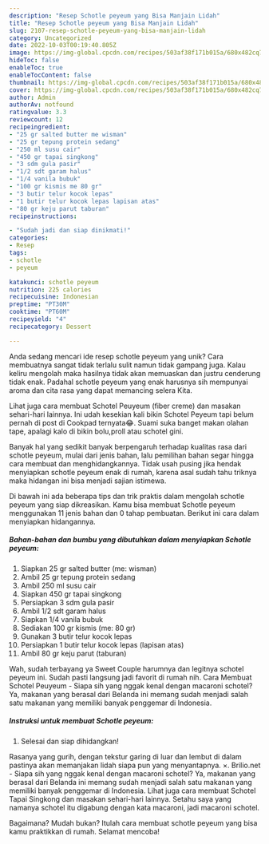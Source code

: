 ```yaml
---
description: "Resep Schotle peyeum yang Bisa Manjain Lidah"
title: "Resep Schotle peyeum yang Bisa Manjain Lidah"
slug: 2107-resep-schotle-peyeum-yang-bisa-manjain-lidah
category: Uncategorized
date: 2022-10-03T00:19:40.805Z
image: https://img-global.cpcdn.com/recipes/503af38f171b015a/680x482cq70/schotle-peyeum-foto-resep-utama.jpg
hideToc: false
enableToc: true
enableTocContent: false
thumbnail: https://img-global.cpcdn.com/recipes/503af38f171b015a/680x482cq70/schotle-peyeum-foto-resep-utama.jpg
cover: https://img-global.cpcdn.com/recipes/503af38f171b015a/680x482cq70/schotle-peyeum-foto-resep-utama.jpg
author: Admin
authorAv: notfound
ratingvalue: 3.3
reviewcount: 12
recipeingredient:
- "25 gr salted butter me wisman"
- "25 gr tepung protein sedang"
- "250 ml susu cair"
- "450 gr tapai singkong"
- "3 sdm gula pasir"
- "1/2 sdt garam halus"
- "1/4 vanila bubuk"
- "100 gr kismis me 80 gr"
- "3 butir telur kocok lepas"
- "1 butir telur kocok lepas lapisan atas"
- "80 gr keju parut taburan"
recipeinstructions:

- "Sudah jadi dan siap dinikmati!"
categories:
- Resep
tags:
- schotle
- peyeum

katakunci: schotle peyeum 
nutrition: 225 calories
recipecuisine: Indonesian
preptime: "PT30M"
cooktime: "PT60M"
recipeyield: "4"
recipecategory: Dessert

---
```





Anda sedang mencari ide resep schotle peyeum yang unik? Cara membuatnya sangat tidak terlalu sulit namun tidak gampang juga. Kalau keliru mengolah maka hasilnya tidak akan memuaskan dan justru cenderung tidak enak. Padahal schotle peyeum yang enak harusnya sih mempunyai aroma dan cita rasa yang dapat memancing selera Kita.





Lihat juga cara membuat Schotel Peuyeum (fiber creme) dan masakan sehari-hari lainnya. Ini udah kesekian kali bikin Schotel Peyeum tapi belum pernah di post di Cookpad ternyata😂. Suami suka banget makan olahan tape, apalagi kalo di bikin bolu,proll atau schotel gini.

Banyak hal yang sedikit banyak berpengaruh terhadap kualitas rasa dari schotle peyeum, mulai dari jenis bahan, lalu pemilihan bahan segar hingga cara membuat dan menghidangkannya. Tidak usah pusing jika hendak menyiapkan schotle peyeum enak di rumah, karena asal sudah tahu triknya maka hidangan ini bisa menjadi sajian istimewa.






Di bawah ini ada beberapa tips dan trik praktis dalam mengolah schotle peyeum yang siap dikreasikan. Kamu bisa membuat Schotle peyeum menggunakan 11 jenis bahan dan 0 tahap pembuatan. Berikut ini cara dalam menyiapkan hidangannya.

<!--inarticleads1-->

##### Bahan-bahan dan bumbu yang dibutuhkan dalam menyiapkan Schotle peyeum:

1. Siapkan 25 gr salted butter (me: wisman)
1. Ambil 25 gr tepung protein sedang
1. Ambil 250 ml susu cair
1. Siapkan 450 gr tapai singkong
1. Persiapkan 3 sdm gula pasir
1. Ambil 1/2 sdt garam halus
1. Siapkan 1/4 vanila bubuk
1. Sediakan 100 gr kismis (me: 80 gr)
1. Gunakan 3 butir telur kocok lepas
1. Persiapkan 1 butir telur kocok lepas (lapisan atas)
1. Ambil 80 gr keju parut (taburan)


Wah, sudah terbayang ya Sweet Couple harumnya dan legitnya schotel peyeum ini. Sudah pasti langsung jadi favorit di rumah nih. Cara Membuat Schotel Peuyeum - Siapa sih yang nggak kenal dengan macaroni schotel? Ya, makanan yang berasal dari Belanda ini memang sudah menjadi salah satu makanan yang memiliki banyak penggemar di Indonesia. 

<!--inarticleads2-->

##### Instruksi untuk membuat Schotle peyeum:


1. Selesai dan siap dihidangkan!

Rasanya yang gurih, dengan tekstur garing di luar dan lembut di dalam pastinya akan memanjakan lidah siapa pun yang menyantapnya. ×. Brilio.net - Siapa sih yang nggak kenal dengan macaroni schotel? Ya, makanan yang berasal dari Belanda ini memang sudah menjadi salah satu makanan yang memiliki banyak penggemar di Indonesia. Lihat juga cara membuat Schotel Tapai Singkong dan masakan sehari-hari lainnya. Setahu saya yang namanya schotel itu digabung dengan kata macaroni, jadi macaroni schotel. 

Bagaimana? Mudah bukan? Itulah cara membuat schotle peyeum yang bisa kamu praktikkan di rumah. Selamat mencoba!
